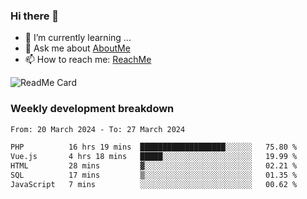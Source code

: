 ### Hi there 👋

- 🌱 I’m currently learning ...
- 💬 Ask me about [AboutMe](https://www.itzcy.com/about)
- 📫 How to reach me: [ReachMe](https://www.itzcy.com/about)

![ReadMe Card](https://github-readme-stats-ten-gilt.vercel.app/api?username=SuperChenYun&show_icons=true&title_color=fff&icon_color=79ff97&text_color=9f9f9f&bg_color=151515&hide_border=true)

### Weekly development breakdown
<!--START_SECTION:waka-->

```txt
From: 20 March 2024 - To: 27 March 2024

PHP          16 hrs 19 mins  ███████████████████░░░░░░   75.80 %
Vue.js       4 hrs 18 mins   █████░░░░░░░░░░░░░░░░░░░░   19.99 %
HTML         28 mins         ▓░░░░░░░░░░░░░░░░░░░░░░░░   02.21 %
SQL          17 mins         ▒░░░░░░░░░░░░░░░░░░░░░░░░   01.35 %
JavaScript   7 mins          ░░░░░░░░░░░░░░░░░░░░░░░░░   00.62 %
```

<!--END_SECTION:waka-->
